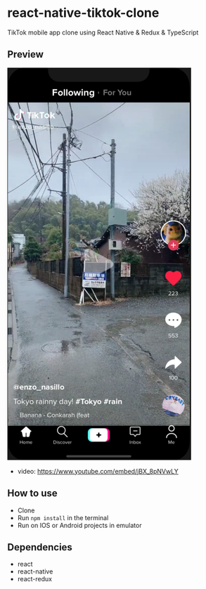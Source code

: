 # react-native-tiktok-clone
TikTok mobile app clone using React Native & Redux & TypeScript

## Preview
![homescreen](/preview/Home.png)
- video: https://www.youtube.com/embed/jBX_8pNVwLY

## How to use
- Clone
- Run `npm install` in the terminal
- Run on IOS or Android projects in emulator

## Dependencies
- react
- react-native
- react-redux
